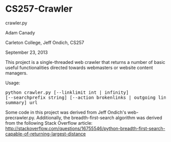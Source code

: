 CS257-Crawler
=============

crawler.py

Adam Canady

Carleton College, Jeff Ondich, CS257

September 23, 2013

This project is a single-threaded web crawler that returns a number of basic useful functionalities
directed towards webmasters or website content managers.

Usage: 
    <pre>python crawler.py [--linklimit int | infinity] [--searchprefix string] [--action brokenlinks | outgoing links | summary] url</pre>

Some code in this project was derived from Jeff Ondich's web-precrawler.py. Additionally, the
breadth-first-search algorithm was derived from the following Stack Overflow article:
http://stackoverflow.com/questions/16755546/python-breadth-first-search-capable-of-returning-largest-distance
